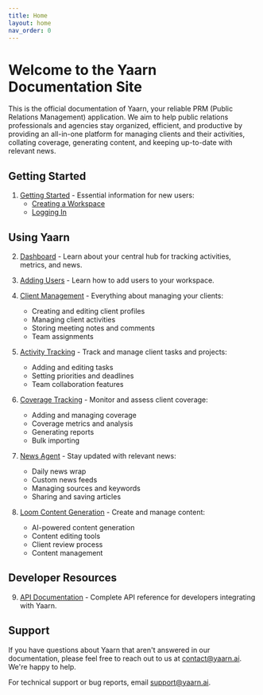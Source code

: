 ```yaml
---
title: Home
layout: home
nav_order: 0
---
```


# Welcome to the Yaarn Documentation Site

This is the official documentation of Yaarn, your reliable PRM (Public Relations Management) application. We aim to help public relations professionals and agencies stay organized, efficient, and productive by providing an all-in-one platform for managing clients and their activities, collating coverage, generating content, and keeping up-to-date with relevant news.

## Getting Started

1. [Getting Started](https://docs.yaarn.ai/pages/getting-started) - Essential information for new users:
   - [Creating a Workspace](https://docs.yaarn.ai/creating-workspace)
   - [Logging In](https://docs.yaarn.ai/logging-in)

## Using Yaarn

2. [Dashboard](https://docs.yaarn.ai/dashboard) - Learn about your central hub for tracking activities, metrics, and news.

3. [Adding Users](https://docs.yaarn.ai/adding-users) - Learn how to add users to your workspace.

4. [Client Management](https://docs.yaarn.ai/client-profiles) - Everything about managing your clients:

   - Creating and editing client profiles
   - Managing client activities
   - Storing meeting notes and comments
   - Team assignments

5. [Activity Tracking](https://docs.yaarn.ai/activity-tracking) - Track and manage client tasks and projects:

   - Adding and editing tasks
   - Setting priorities and deadlines
   - Team collaboration features

6. [Coverage Tracking](https://docs.yaarn.ai/coverage-tracking) - Monitor and assess client coverage:

   - Adding and managing coverage
   - Coverage metrics and analysis
   - Generating reports
   - Bulk importing

7. [News Agent](https://docs.yaarn.ai/news-agent) - Stay updated with relevant news:

   - Daily news wrap
   - Custom news feeds
   - Managing sources and keywords
   - Sharing and saving articles

8. [Loom Content Generation](https://docs.yaarn.ai/loom) - Create and manage content:
   - AI-powered content generation
   - Content editing tools
   - Client review process
   - Content management

## Developer Resources

9. [API Documentation](https://docs.yaarn.ai/api-docs) - Complete API reference for developers integrating with Yaarn.

## Support

If you have questions about Yaarn that aren't answered in our documentation, please feel free to reach out to us at [contact@yaarn.ai](mailto:contact@yaarn.ai). We're happy to help.

For technical support or bug reports, email [support@yaarn.ai](mailto:support@yaarn.ai).
